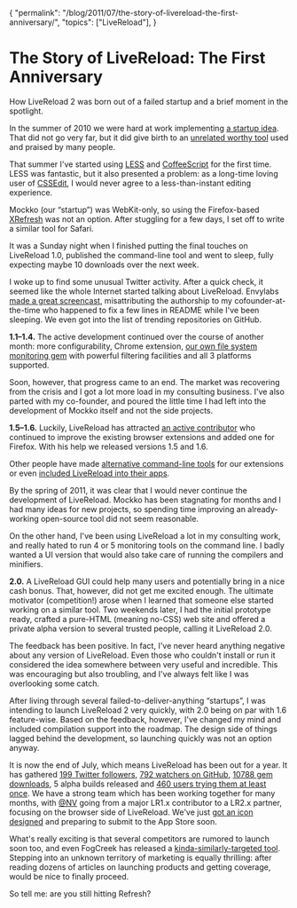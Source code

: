 {
  "permalink": "/blog/2011/07/the-story-of-livereload-the-first-anniversary/",
  "topics": ["LiveReload"],
}

# The Story of LiveReload: The First Anniversary

<x-summary>
    How LiveReload 2 was born out of a failed startup and a brief moment in the spotlight.
</x-summary>

In the summer of 2010 we were hard at work implementing [a startup idea](http://www.mockko.com/). That did not go very far, but it did give birth to an [unrelated worthy tool](http://livereload.com/) used and praised by many people.

That summer I've started using [LESS](http://lesscss.org/) and [CoffeeScript](http://jashkenas.github.com/coffee-script/) for the first time. LESS was fantastic, but it also presented a problem: as a long-time loving user of [CSSEdit](http://macrabbit.com/cssedit/), I would never agree to a less-than-instant editing experience.

Mockko (our “startup”) was WebKit-only, so using the Firefox-based [XRefresh](http://xrefresh.binaryage.com/) was not an option. After stuggling for a few days, I set off to write a similar tool for Safari.

It was a Sunday night when I finished putting the final touches on LiveReload 1.0, published the command-line tool and went to sleep, fully expecting maybe 10 downloads over the next week.

I woke up to find some unusual Twitter activity. After a quick check, it seemed like the whole Internet started talking about LiveReload. Envylabs [made a great screencast](http://blog.envylabs.com/2010/07/livereload-screencast/), misattributing the authorship to my cofounder-at-the-time who happened to fix a few lines in README while I've been sleeping. We even got into the list of trending repositories on GitHub.

**1.1–1.4.** The active development continued over the course of another month: more configurability, Chrome extension, [our own file system monitoring gem](https://github.com/mockko/em-dir-watcher) with powerful filtering facilities and all 3 platforms supported.

Soon, however, that progress came to an end. The market was recovering from the crisis and I got a lot more load in my consulting business. I've also parted with my co-founder, and poured the little time I had left into the development of Mockko itself and not the side projects.

**1.5–1.6.** Luckily, LiveReload has attracted [an active contributor](https://github.com/NV) who continued to improve the existing browser extensions and added one for Firefox. With his help we released versions 1.5 and 1.6.

Other people have made [alternative command-line tools](http://rubygems.org/gems/guard-livereload) for our extensions or even [included LiveReload into their apps](http://compass.handlino.com/).

By the spring of 2011, it was clear that I would never continue the development of LiveReload. Mockko has been stagnating for months and I had many ideas for new projects, so spending time improving an already-working open-source tool did not seem reasonable.

On the other hand, I've been using LiveReload a lot in my consulting work, and really hated to run 4 or 5 monitoring tools on the command line. I badly wanted a UI version that would also take care of running the compilers and minifiers.

**2.0.** A LiveReload GUI could help many users and potentially bring in a nice cash bonus. That, however, did not get me excited enough. The ultimate motivator (competition!) arose when I learned that someone else started working on a similar tool. Two weekends later, I had the initial prototype ready, crafted a pure-HTML (meaning no-CSS) web site and offered a private alpha version to several trusted people, calling it LiveReload 2.0.

The feedback has been positive. In fact, I've never heard anything negative about any version of LiveReload. Even those who couldn't install or run it considered the idea somewhere between very useful and incredible. This was encouraging but also troubling, and I've always felt like I was overlooking some catch.

After living through several failed-to-deliver-anything “startups”, I was intending to launch LiveReload 2 very quickly, with 2.0 being on par with 1.6 feature-wise. Based on the feedback, however, I've changed my mind and included compilation support into the roadmap. The design side of things lagged behind the development, so launching quickly was not an option anyway.

It is now the end of July, which means LiveReload has been out for a year. It has gathered [199 Twitter followers](http://twitter.com/#!/livereload/followers), [792 watchers on GitHub](https://github.com/mockko/livereload/watchers), [10788 gem downloads](http://rubygems.org/gems/livereload), 5 alpha builds released and [460 users trying them at least once](http://livereload.com/stats.php). We have a strong team which has been working together for many months, with [@NV](http://twitter.com/#!/ELV1S) going from a major LR1.x contributor to a LR2.x partner, focusing on the browser side of LiveReload. We've just [got an icon designed](http://99designs.com/buttons-icons/contests/mac-app-icon-livereload-86859) and preparing to submit to the App Store soon.

What's really exciting is that several competitors are rumored to launch soon too, and even FogCreek has released a [kinda-similarly-targeted tool](http://www.webputty.net/). Stepping into an unknown territory of marketing is equally thrilling: after reading dozens of articles on launching products and getting coverage, would be nice to finally proceed.

So tell me: are you still hitting Refresh?
